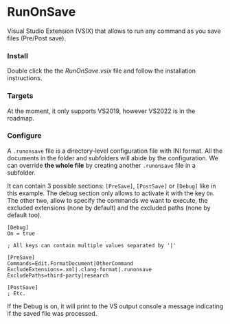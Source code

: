 # RunOnSave

Visual Studio Extension (VSIX) that allows to run any command as you save files (Pre/Post save).

### Install
Double click the the *RunOnSave.vsix* file and follow the installation instructions.

### Targets
At the moment, it only supports VS2019, however VS2022 is in the roadmap.

### Configure
A `.runonsave` file is a directory-level configuration file with INI format. All the documents in the folder and subfolders will abide by the configuration. We can override **the whole file** by creating another `.runonsave` file in a subfolder.

It can contain 3 possible sections: `[PreSave]`, `[PostSave]` or `[Debug]` like in this example. The debug section only allows to activate it with the key `On`. The other two, allow to specify the commands we want to execute, the excluded extensions (none by default) and the excluded paths (none by default too).

```config
[Debug]
On = true

; All keys can contain multiple values separated by '|'

[PreSave]
Commands=Edit.FormatDocument|OtherCommand
ExcludeExtensions=.xml|.clang-format|.runonsave
ExcludePaths=third-party|research

[PostSave]
; Etc.
```

If the Debug is on, it will print to the VS output console a message indicating if the saved file was processed.

